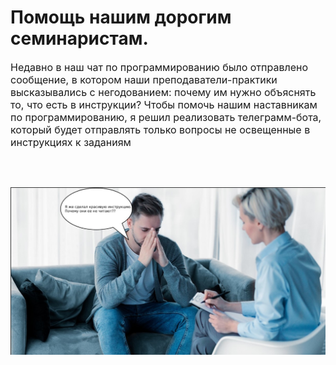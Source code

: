 # Помощь нашим дорогим семинаристам.

<font size="3"> Недавно в наш чат по программированию было отправлено сообщение, в котором наши преподаватели-практики высказывались с негодованием: почему им нужно объяснять то, что есть в инструкции? Чтобы помочь нашим наставникам по программированию, я решил реализовать телеграмм-бота, который будет отправлять только вопросы не освещенные в инструкциях к заданиям</font>

<br>
<br>

![alt text](why.jpg)
